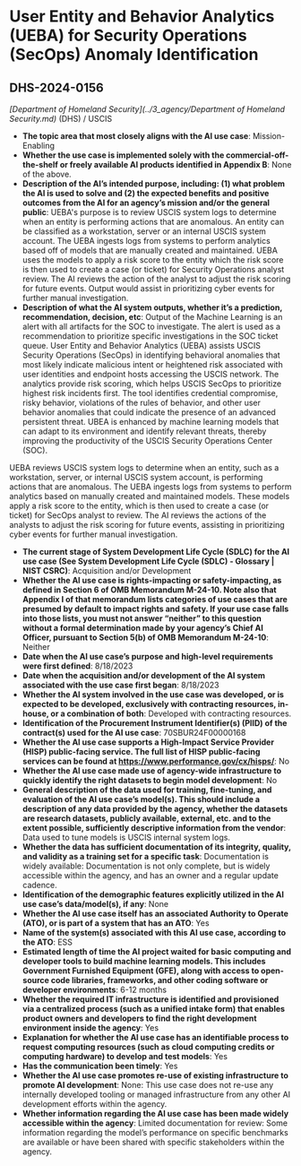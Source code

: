 # User Entity and Behavior Analytics (UEBA) for Security Operations (SecOps) Anomaly Identification
## DHS-2024-0156
_[Department of Homeland Security](../3_agency/Department of Homeland Security.md)_ (DHS) / USCIS


+ **The topic area that most closely aligns with the AI use case**: Mission-Enabling
+ **Whether the use case is implemented solely with the commercial-off-the-shelf or freely available AI products identified in Appendix B**: None of the above.
+ **Description of the AI’s intended purpose, including: (1) what problem the AI is used to solve and (2) the expected benefits and positive outcomes from the AI for an agency’s mission and/or the general public**: UEBA's purpose is to review USCIS system logs to determine when an entity is performing actions that are anomalous. An entity can be classified as a workstation, server or an internal USCIS system account. The UEBA ingests logs from systems to perform analytics based off of models that are manually created and maintained. UEBA uses the models to apply a risk score to the entity which the risk score is then used to create a case (or ticket) for Security Operations analyst review. The AI reviews the action of the analyst to adjust the risk scoring for future events. Output would assist in prioritizing cyber events for further manual investigation.
+ **Description of what the AI system outputs, whether it’s a prediction, recommendation, decision, etc**: Output of the Machine Learning is an alert with all artifacts for the SOC to investigate. The alert is used as a recommendation to prioritize specific investigations in the SOC ticket queue.
User Entity and Behavior Analytics (UEBA) assists USCIS Security Operations (SecOps) in identifying behavioral anomalies that most likely indicate malicious intent or heightened risk associated with user identities and endpoint hosts accessing the USCIS network. The analytics provide risk scoring, which helps USCIS SecOps to prioritize highest risk incidents first. The tool identifies credential compromise, risky behavior, violations of the rules of behavior, and other user behavior anomalies that could indicate the presence of an advanced persistent threat. UBEA is enhanced by machine learning models that can adapt to its environment and identify relevant threats, thereby improving the productivity of the USCIS Security Operations Center (SOC). 

UEBA reviews USCIS system logs to determine when an entity, such as a workstation, server, or internal USCIS system account, is performing actions that are anomalous.  The UEBA ingests logs from systems to perform analytics based on manually created and maintained models. These models  apply a risk score to the entity, which is then used to create a case (or ticket) for SecOps analyst to review. The AI reviews the actions of the analysts to adjust the risk scoring for future events, assisting in prioritizing cyber events for further manual investigation. 
+ **The current stage of System Development Life Cycle (SDLC) for the AI use case (See System Development Life Cycle (SDLC) - Glossary | NIST CSRC)**: Acquisition and/or Development
+ **Whether the AI use case is rights-impacting or safety-impacting, as defined in Section 6 of OMB Memorandum M-24-10. Note also that Appendix I of that memorandum lists categories of use cases that are presumed by default to impact rights and safety. If your use case falls into those lists, you must not answer “neither” to this question without a formal determination made by your agency’s Chief AI Officer, pursuant to Section 5(b) of OMB Memorandum M-24-10**: Neither
+ **Date when the AI use case’s purpose and high-level requirements were first defined**: 8/18/2023
+ **Date when the acquisition and/or development of the AI system associated with the use case first began**: 8/18/2023
+ **Whether the AI system involved in the use case was developed, or is expected to be developed, exclusively with contracting resources, in-house, or a combination of both**: Developed with contracting resources.
+ **Identification of the Procurement Instrument Identifier(s) (PIID) of the contract(s) used for the AI use case**: 70SBUR24F00000168
+ **Whether the AI use case supports a High-Impact Service Provider (HISP) public-facing service. The full list of HISP public-facing services can be found at https://www.performance.gov/cx/hisps/**: No
+ **Whether the AI use case made use of agency-wide infrastructure to quickly identify the right datasets to begin model development**: No
+ **General description of the data used for training, fine-tuning, and evaluation of the AI use case’s model(s). This should include a description of any data provided by the agency, whether the datasets are research datasets, publicly available, external, etc. and to the extent possible, sufficiently descriptive information from the vendor**: Data used to tune models is USCIS internal system logs.
+ **Whether the data has sufficient documentation of its integrity, quality, and validity as a training set for a specific task**: Documentation is widely available: Documentation is not only complete, but is widely accessible within the agency, and has an owner and a regular update cadence.
+ **Identification of the demographic features explicitly utilized in the AI use case’s data/model(s), if any**: None
+ **Whether the AI use case itself has an associated Authority to Operate (ATO), or is part of a system that has an ATO**: Yes
+ **Name of the system(s) associated with this AI use case, according to the ATO**: ESS
+ **Estimated length of time the AI project waited for basic computing and developer tools to build machine learning models. This includes Government Furnished Equipment (GFE), along with access to open-source code libraries, frameworks, and other coding software or developer environments**: 6-12 months
+ **Whether the required IT infrastructure is identified and provisioned via a centralized process (such as a unified intake form) that enables product owners and developers to find the right development environment inside the agency**: Yes
+ **Explanation for whether the AI use case has an identifiable process to request computing resources (such as cloud computing credits or computing hardware) to develop and test models**: Yes
+ **Has the communication been timely**: Yes
+ **Whether the AI use case promotes re-use of existing infrastructure to promote AI development**: None: This use case does not re-use any internally developed tooling or managed infrastructure from any other AI development efforts within the agency.
+ **Whether information regarding the AI use case has been made widely accessible within the agency**: Limited documentation for review: Some information regarding the model’s performance on specific benchmarks are available or have been shared with specific stakeholders within the agency.